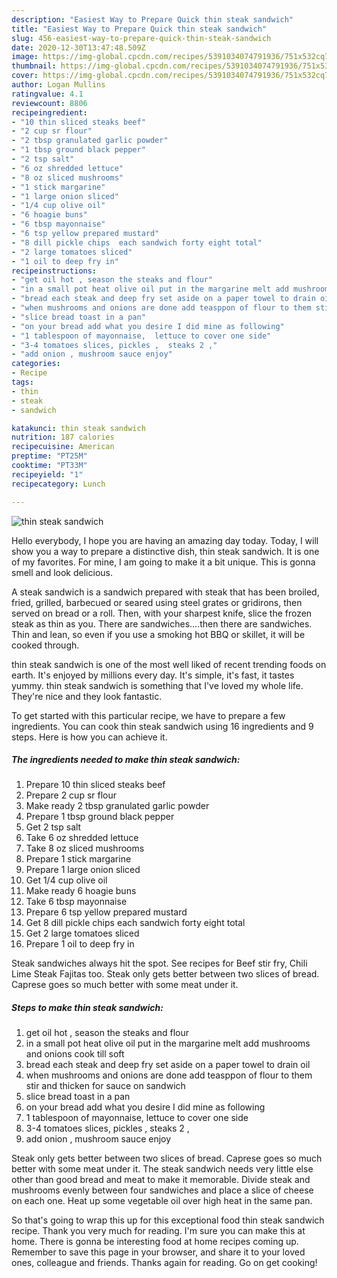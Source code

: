 ```yaml
---
description: "Easiest Way to Prepare Quick thin steak sandwich"
title: "Easiest Way to Prepare Quick thin steak sandwich"
slug: 456-easiest-way-to-prepare-quick-thin-steak-sandwich
date: 2020-12-30T13:47:48.509Z
image: https://img-global.cpcdn.com/recipes/5391034074791936/751x532cq70/thin-steak-sandwich-recipe-main-photo.jpg
thumbnail: https://img-global.cpcdn.com/recipes/5391034074791936/751x532cq70/thin-steak-sandwich-recipe-main-photo.jpg
cover: https://img-global.cpcdn.com/recipes/5391034074791936/751x532cq70/thin-steak-sandwich-recipe-main-photo.jpg
author: Logan Mullins
ratingvalue: 4.1
reviewcount: 8806
recipeingredient:
- "10 thin sliced steaks beef"
- "2 cup sr flour"
- "2 tbsp granulated garlic powder"
- "1 tbsp ground black pepper"
- "2 tsp salt"
- "6 oz shredded lettuce"
- "8 oz sliced mushrooms"
- "1 stick margarine"
- "1 large onion sliced"
- "1/4 cup olive oil"
- "6 hoagie buns"
- "6 tbsp mayonnaise"
- "6 tsp yellow prepared mustard"
- "8 dill pickle chips  each sandwich forty eight total"
- "2 large tomatoes sliced"
- "1 oil to deep fry in"
recipeinstructions:
- "get oil hot , season the steaks and flour"
- "in a small pot heat olive oil put in the margarine melt add mushrooms and onions cook till soft"
- "bread each steak and deep fry set aside on a paper towel to drain oil"
- "when mushrooms and onions are done add teasppon of flour to them stir and thicken for sauce on sandwich"
- "slice bread toast in a pan"
- "on your bread add what you desire I did mine as following"
- "1 tablespoon of mayonnaise,  lettuce to cover one side"
- "3-4 tomatoes slices, pickles ,  steaks 2 ,"
- "add onion , mushroom sauce enjoy"
categories:
- Recipe
tags:
- thin
- steak
- sandwich

katakunci: thin steak sandwich 
nutrition: 187 calories
recipecuisine: American
preptime: "PT25M"
cooktime: "PT33M"
recipeyield: "1"
recipecategory: Lunch

---
```



![thin steak sandwich](https://img-global.cpcdn.com/recipes/5391034074791936/751x532cq70/thin-steak-sandwich-recipe-main-photo.jpg)

Hello everybody, I hope you are having an amazing day today. Today, I will show you a way to prepare a distinctive dish, thin steak sandwich. It is one of my favorites. For mine, I am going to make it a bit unique. This is gonna smell and look delicious.

A steak sandwich is a sandwich prepared with steak that has been broiled, fried, grilled, barbecued or seared using steel grates or gridirons, then served on bread or a roll. Then, with your sharpest knife, slice the frozen steak as thin as you. There are sandwiches….then there are sandwiches. Thin and lean, so even if you use a smoking hot BBQ or skillet, it will be cooked through.

thin steak sandwich is one of the most well liked of recent trending foods on earth. It's enjoyed by millions every day. It's simple, it's fast, it tastes yummy. thin steak sandwich is something that I've loved my whole life. They're nice and they look fantastic.


To get started with this particular recipe, we have to prepare a few ingredients. You can cook thin steak sandwich using 16 ingredients and 9 steps. Here is how you can achieve it.

<!--inarticleads1-->

##### The ingredients needed to make thin steak sandwich:

1. Prepare 10 thin sliced steaks beef
1. Prepare 2 cup sr flour
1. Make ready 2 tbsp granulated garlic powder
1. Prepare 1 tbsp ground black pepper
1. Get 2 tsp salt
1. Take 6 oz shredded lettuce
1. Take 8 oz sliced mushrooms
1. Prepare 1 stick margarine
1. Prepare 1 large onion sliced
1. Get 1/4 cup olive oil
1. Make ready 6 hoagie buns
1. Take 6 tbsp mayonnaise
1. Prepare 6 tsp yellow prepared mustard
1. Get 8 dill pickle chips  each sandwich forty eight total
1. Get 2 large tomatoes sliced
1. Prepare 1 oil to deep fry in


Steak sandwiches always hit the spot. See recipes for Beef stir fry, Chili Lime Steak Fajitas too. Steak only gets better between two slices of bread. Caprese goes so much better with some meat under it. 

<!--inarticleads2-->

##### Steps to make thin steak sandwich:

1. get oil hot , season the steaks and flour
1. in a small pot heat olive oil put in the margarine melt add mushrooms and onions cook till soft
1. bread each steak and deep fry set aside on a paper towel to drain oil
1. when mushrooms and onions are done add teasppon of flour to them stir and thicken for sauce on sandwich
1. slice bread toast in a pan
1. on your bread add what you desire I did mine as following
1. 1 tablespoon of mayonnaise,  lettuce to cover one side
1. 3-4 tomatoes slices, pickles ,  steaks 2 ,
1. add onion , mushroom sauce enjoy


Steak only gets better between two slices of bread. Caprese goes so much better with some meat under it. The steak sandwich needs very little else other than good bread and meat to make it memorable. Divide steak and mushrooms evenly between four sandwiches and place a slice of cheese on each one. Heat up some vegetable oil over high heat in the same pan. 

So that's going to wrap this up for this exceptional food thin steak sandwich recipe. Thank you very much for reading. I'm sure you can make this at home. There is gonna be interesting food at home recipes coming up. Remember to save this page in your browser, and share it to your loved ones, colleague and friends. Thanks again for reading. Go on get cooking!
